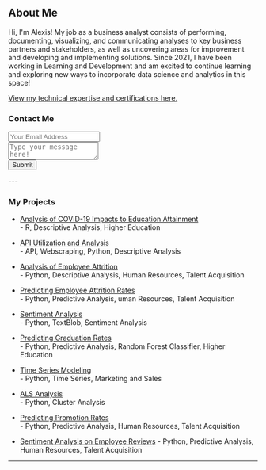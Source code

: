 ## About Me

Hi, I'm Alexis! My job as a business analyst consists of performing, documenting, visualizing, and communicating analyses to key business partners and stakeholders, as well as uncovering areas for improvement and developing and implementing solutions. Since 2021, I have been working in Learning and Development and am excited to continue learning and exploring new ways to incorporate data science and analytics in this space! <br>

[View my technical expertise and certifications here.](work_experience.md)<br>
 
### Contact Me

<div id="contact">
        <div id="contact-form">
                <form action="https://formspree.io/xpzebbpr" method="POST">
                <input type="hidden" name="_subject" value="Contact Me" />
                <input type="email" name="_replyto" placeholder="Your Email Address" required><br>
                <textarea name="message" placeholder="Type your message here!" required></textarea><br>
                <button type="submit">Submit</button>
            </form>
        </div>
    </div>
---

### My Projects

- [Analysis of COVID-19 Impacts to Education Attainment](project01.md)<br>
        - R, Descriptive Analysis, Higher Education
 
- [API Utilization and Analysis](project02.md)<br>
        - API, Webscraping, Python, Descriptive Analysis
   
- [Analysis of Employee Attrition](project03.md)<br>
        - Python, Descriptive Analysis, Human Resources, Talent Acquisition
        
- [Predicting Employee Attrition Rates](project04.md)<br>
        - Python, Predictive Analysis, uman Resources, Talent Acquisition     
          
- [Sentiment Analysis](project05.md)<br>
        - Python, TextBlob, Sentiment Analysis
        
- [Predicting Graduation Rates](project06.md)<br>
        - Python, Predictive Analysis, Random Forest Classifier, Higher Education

- [Time Series Modeling](project07.md)<br>
        - Python, Time Series, Marketing and Sales
        
- [ALS Analysis](project08.md)<br>
        - Python, Cluster Analysis
        
- [Predicting Promotion Rates](project09.md)<br>
        - Python, Predictive Analysis, Human Resources, Talent Acquisition
        
- [Sentiment Analysis on Employee Reviews](project10.md)
        - Python, Predictive Analysis, Human Resources, Talent Acquisition
---


